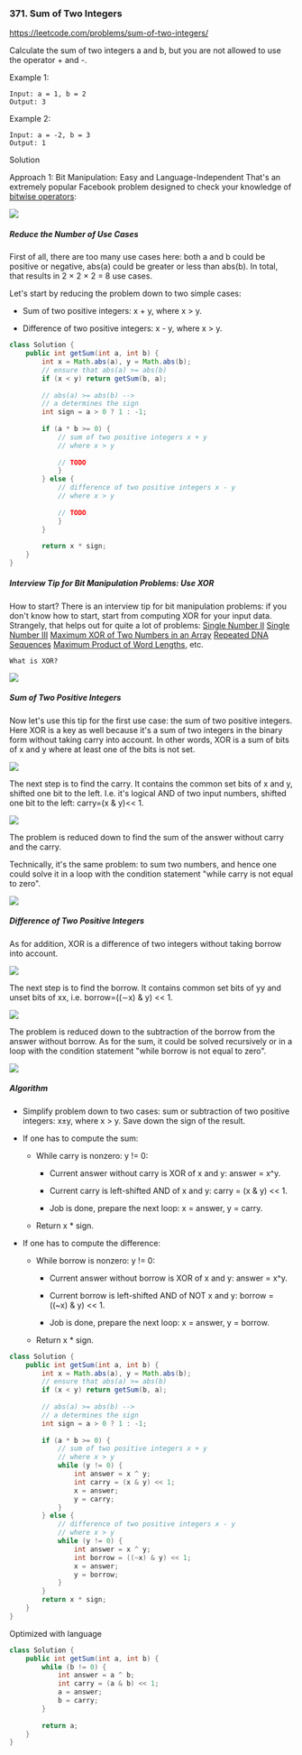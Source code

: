 ### 371. Sum of Two Integers
https://leetcode.com/problems/sum-of-two-integers/

Calculate the sum of two integers a and b, but you are not allowed to use the operator + and -.

Example 1:
```
Input: a = 1, b = 2
Output: 3
```
Example 2:
```
Input: a = -2, b = 3
Output: 1
```
Solution

Approach 1: Bit Manipulation: Easy and Language-Independent
That's an extremely popular Facebook problem designed to check your knowledge of [bitwise operators](https://wiki.python.org/moin/BitwiseOperators):

![](./res/bit_ops.png)

##### Reduce the Number of Use Cases

First of all, there are too many use cases here: both a and b could be positive or negative, abs(a) could be greater or less than abs(b). In total, that results in 2 × 2 × 2 = 8 use cases.

Let's start by reducing the problem down to two simple cases:

- Sum of two positive integers: x + y, where x > y.

- Difference of two positive integers: x - y, where x > y.

```java
class Solution {
    public int getSum(int a, int b) {
        int x = Math.abs(a), y = Math.abs(b);
        // ensure that abs(a) >= abs(b)
        if (x < y) return getSum(b, a);
        
        // abs(a) >= abs(b) --> 
        // a determines the sign
        int sign = a > 0 ? 1 : -1;
        
        if (a * b >= 0) {
            // sum of two positive integers x + y
            // where x > y
            
            // TODO  
            }    
        } else {
            // difference of two positive integers x - y
            // where x > y
            
            // TODO  
            }    
        }
        
        return x * sign;
    }
}
```

##### Interview Tip for Bit Manipulation Problems: Use XOR

How to start? There is an interview tip for bit manipulation problems: if you don't know how to start, start from computing XOR for your input data. Strangely, that helps out for quite a lot of problems:
[Single Number II](https://leetcode.com/articles/single-number-ii/)
[Single Number III](https://leetcode.com/articles/single-number-iii/)
[Maximum XOR of Two Numbers in an Array](https://leetcode.com/articles/maximum-xor-of-two-numbers-in-an-array/)
[Repeated DNA Sequences](https://leetcode.com/articles/repeated-dna-sequences/)
[Maximum Product of Word Lengths](https://leetcode.com/articles/maximum-product-of-word-lengths/), etc.

~~~
What is XOR?
~~~

![](./res/bit_ops2.png)

##### Sum of Two Positive Integers

Now let's use this tip for the first use case: the sum of two positive integers. Here XOR is a key as well because it's a sum of two integers in the binary form without taking carry into account. In other words, XOR is a sum of bits of x and y where at least one of the bits is not set.

![](./res/answer_sum2.png)

The next step is to find the carry. It contains the common set bits of x and y, shifted one bit to the left. I.e. it's logical AND of two input numbers, shifted one bit to the left: carry=(x & y)<< 1.

![](./res/carry.png)

The problem is reduced down to find the sum of the answer without carry and the carry.

Technically, it's the same problem: to sum two numbers, and hence one could solve it in a loop with the condition statement "while carry is not equal to zero".

![](./res/sum.png)

##### Difference of Two Positive Integers

As for addition, XOR is a difference of two integers without taking borrow into account.

![](./res/answer_sub2.png)

The next step is to find the borrow. It contains common set bits of yy and unset bits of xx, i.e. borrow=((∼x) & y) << 1.

![](./res/borrow2.png)

The problem is reduced down to the subtraction of the borrow from the answer without borrow. As for the sum, it could be solved recursively or in a loop with the condition statement "while borrow is not equal to zero".

![](./res/answer_sub2.png)

##### Algorithm

- Simplify problem down to two cases: sum or subtraction of two positive integers: x±y, where x > y. Save down the sign of the result.

- If one has to compute the sum:

    - While carry is nonzero: y != 0:

        - Current answer without carry is XOR of x and y: answer = x^y.

        - Current carry is left-shifted AND of x and y: carry = (x & y) << 1.

        - Job is done, prepare the next loop: x = answer, y = carry.

    - Return x * sign.

- If one has to compute the difference:

    - While borrow is nonzero: y != 0:

      - Current answer without borrow is XOR of x and y: answer = x^y.

      - Current borrow is left-shifted AND of NOT x and y: borrow = ((~x) & y) << 1.

      - Job is done, prepare the next loop: x = answer, y = borrow.

    - Return x * sign.

```java
class Solution {
    public int getSum(int a, int b) {
        int x = Math.abs(a), y = Math.abs(b);
        // ensure that abs(a) >= abs(b)
        if (x < y) return getSum(b, a);
        
        // abs(a) >= abs(b) --> 
        // a determines the sign
        int sign = a > 0 ? 1 : -1;
        
        if (a * b >= 0) {
            // sum of two positive integers x + y
            // where x > y
            while (y != 0) {
                int answer = x ^ y;
                int carry = (x & y) << 1;
                x = answer;
                y = carry;    
            }    
        } else {
            // difference of two positive integers x - y
            // where x > y
            while (y != 0) {
                int answer = x ^ y;
                int borrow = ((~x) & y) << 1;
                x = answer;
                y = borrow;    
            }    
        }
        return x * sign;
    }
}
```

Optimized with language

```java
class Solution {
    public int getSum(int a, int b) {
        while (b != 0) {
            int answer = a ^ b;
            int carry = (a & b) << 1;
            a = answer;
            b = carry;
        }
        
        return a;
    }
}
```
